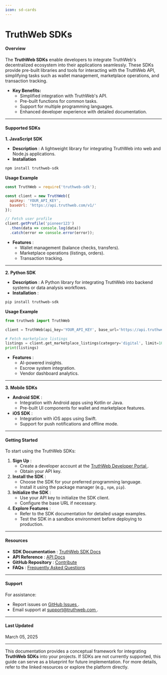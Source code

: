 ```yaml
---
icon: sd-cards
---
```


# TruthWeb SDKs

#### **Overview**

The **TruthWeb SDKs** enable developers to integrate TruthWeb's decentralized ecosystem into their applications seamlessly. These SDKs provide pre-built libraries and tools for interacting with the TruthWeb API, simplifying tasks such as wallet management, marketplace operations, and transaction tracking.

* **Key Benefits:**
  * Simplified integration with TruthWeb's API.
  * Pre-built functions for common tasks.
  * Support for multiple programming languages.
  * Enhanced developer experience with detailed documentation.

***

#### **Supported SDKs**

**1. JavaScript SDK**

* **Description** : A lightweight library for integrating TruthWeb into web and Node.js applications.
* **Installation**&#x20;

```bash
npm install truthweb-sdk
```

**Usage Example**&#x20;

```javascript
const TruthWeb = require('truthweb-sdk');

const client = new TruthWeb({
  apiKey: 'YOUR_API_KEY',
  baseUrl: 'https://api.truthweb.com/v1/'
});

// Fetch user profile
client.getProfile('pioneer123')
  .then(data => console.log(data))
  .catch(error => console.error(error));
```

* **Features** :
  * Wallet management (balance checks, transfers).
  * Marketplace operations (listings, orders).
  * Transaction tracking.

***

**2. Python SDK**

* **Description** : A Python library for integrating TruthWeb into backend systems or data analysis workflows.
* **Installation** :

```bash
pip install truthweb-sdk
```

**Usage Example**&#x20;

```python
from truthweb import TruthWeb

client = TruthWeb(api_key='YOUR_API_KEY', base_url='https://api.truthweb.com/v1/')

# Fetch marketplace listings
listings = client.get_marketplace_listings(category='digital', limit=10)
print(listings)
```

* **Features** :
  * AI-powered insights.
  * Escrow system integration.
  * Vendor dashboard analytics.

***

**3. Mobile SDKs**

* **Android SDK** :
  * Integration with Android apps using Kotlin or Java.
  * Pre-built UI components for wallet and marketplace features.
* **iOS SDK** :
  * Integration with iOS apps using Swift.
  * Support for push notifications and offline mode.

***

#### **Getting Started**

To start using the TruthWeb SDKs:

1. **Sign Up** :
   * Create a developer account at the [TruthWeb Developer Portal ](https://developer.truthweb.com/).
   * Obtain your API key.
2. **Install the SDK** :
   * Choose the SDK for your preferred programming language.
   * Install it using the package manager (e.g., `npm`, `pip`).
3. **Initialize the SDK** :
   * Use your API key to initialize the SDK client.
   * Configure the base URL if necessary.
4. **Explore Features** :
   * Refer to the SDK documentation for detailed usage examples.
   * Test the SDK in a sandbox environment before deploying to production.

***

#### **Resources**

* **SDK Documentation** : [TruthWeb SDK Docs](https://chat.qwen.ai/c/sdk-docs.html)
* **API Reference** : [API Docs](https://chat.qwen.ai/c/api-docs.html)
* **GitHub Repository** : [Contribute](https://github.com/truthweb)
* **FAQs** : [Frequently Asked Questions](https://chat.qwen.ai/c/faq.html)

***

#### **Support**

For assistance:

* Report issues on [GitHub Issues ](https://github.com/truthweb/issues).
* Email support at [support@truthweb.com ](mailto:support@truthweb.com).

***

#### **Last Updated**

March 05, 2025

***

This documentation provides a conceptual framework for integrating **TruthWeb SDKs** into your projects. If SDKs are not currently supported, this guide can serve as a blueprint for future implementation. For more details, refer to the linked resources or explore the platform directly.
